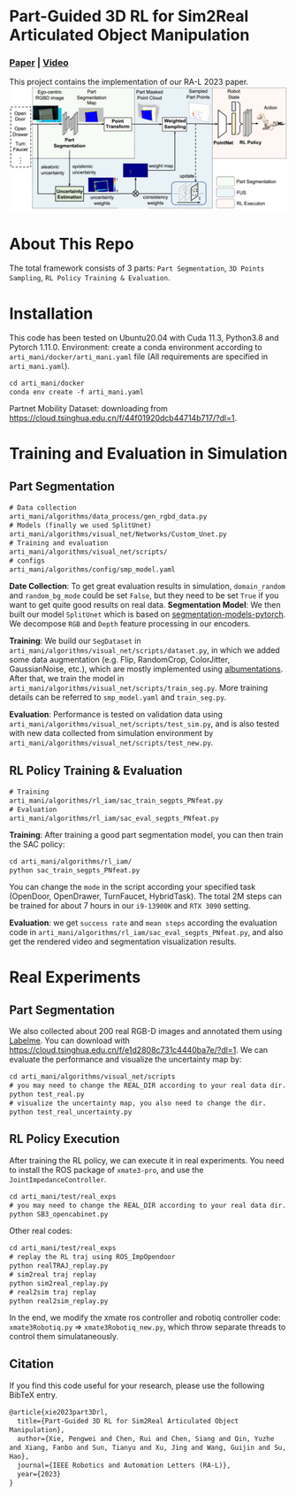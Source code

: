 # Part-Guided 3D RL for Sim2Real Articulated Object Manipulation
### [Paper](https://ieeexplore.ieee.org/document/10242361) | [Video](https://www.youtube.com/watch?v=b8KvOjlGNJs)
This project contains the implementation of our RA-L 2023 paper.
![](./img/Framework.png)

# About This Repo
The total framework consists of 3 parts: `Part Segmentation`, `3D Points Sampling`, `RL Policy Training & Evaluation`.

# Installation
This code has been tested on Ubuntu20.04 with Cuda 11.3, Python3.8 and Pytorch 1.11.0.
Environment: create a conda environment according to `arti_mani/docker/arti_mani.yaml` file (All requirements are specified in `arti_mani.yaml`).
```shell
cd arti_mani/docker
conda env create -f arti_mani.yaml 
```
Partnet Mobility Dataset: downloading from https://cloud.tsinghua.edu.cn/f/44f01920dcb44714b717/?dl=1.

# Training and Evaluation in Simulation
## Part Segmentation
```shell
# Data collection 
arti_mani/algorithms/data_process/gen_rgbd_data.py
# Models (finally we used SplitUnet) 
arti_mani/algorithms/visual_net/Networks/Custom_Unet.py
# Training and evaluation
arti_mani/algorithms/visual_net/scripts/
# configs
arti_mani/algorithms/config/smp_model.yaml
```
**Date Collection**: To get great evaluation results in simulation, `domain_random` and `random_bg_mode` could be set `False`, but they need to be set `True` if you want to get quite good results on real data.
**Segmentation Model**: We then built our model `SplitUnet` which is based on [segmentation-models-pytorch](https://github.com/qubvel/segmentation_models.pytorch.git). We decompose `RGB` and `Depth` feature processing in our encoders.

**Training**: We build our `SegDataset` in `arti_mani/algorithms/visual_net/scripts/dataset.py`, in which we added some data augmentation (e.g. Flip, RandomCrop, ColorJitter, GaussianNoise, etc.), which are mostly implemented using [albumentations](https://github.com/albumentations-team/albumentations). After that, we train the model in `arti_mani/algorithms/visual_net/scripts/train_seg.py`. More training details can be referred to `smp_model.yaml` and `train_seg.py`.

**Evaluation**: Performance is tested on validation data using `arti_mani/algorithms/visual_net/scripts/test_sim.py`, and is also tested with new data collected from simulation environment by `arti_mani/algorithms/visual_net/scripts/test_new.py`.

## RL Policy Training & Evaluation
```angular2html
# Training
arti_mani/algorithms/rl_iam/sac_train_segpts_PNfeat.py
# Evaluation
arti_mani/algorithms/rl_iam/sac_eval_segpts_PNfeat.py
```
**Training**: After training a good part segmentation model, you can then train the SAC policy:
```shell
cd arti_mani/algorithms/rl_iam/
python sac_train_segpts_PNfeat.py
```
You can change the `mode` in the script according your specified task (OpenDoor, OpenDrawer, TurnFaucet, HybridTask). The total 2M steps can be trained for about 7 hours in our `i9-13900K` and `RTX 3090` setting.

**Evaluation**: we get `success rate` and `mean steps` according the evaluation code in `arti_mani/algorithms/rl_iam/sac_eval_segpts_PNfeat.py`, and also get the rendered video and segmentation visualization results.

# Real Experiments
## Part Segmentation
We also collected about 200 real RGB-D images and annotated them using [Labelme](https://github.com/wkentaro/labelme). You can download with https://cloud.tsinghua.edu.cn/f/e1d2808c731c4440ba7e/?dl=1. We can evaluate the performance and visualize the uncertainty map by:
```shell
cd arti_mani/algorithms/visual_net/scripts
# you may need to change the REAL_DIR according to your real data dir. 
python test_real.py  
# visualize the uncertainty map, you also need to change the dir.
python test_real_uncertainty.py  
```
## RL Policy Execution
After training the RL policy, we can execute it in real experiments. You need to install the ROS package of `xmate3-pro`, and use the `JointImpedanceController`.
```shell
cd arti_mani/test/real_exps
# you may need to change the REAL_DIR according to your real data dir. 
python SB3_opencabinet.py
```

Other real codes:
```shell
cd arti_mani/test/real_exps
# replay the RL traj using ROS_ImpOpendoor
python realTRAJ_replay.py
# sim2real traj replay
python sim2real_replay.py
# real2sim traj replay
python real2sim_replay.py
```

In the end, we modify the xmate ros controller and robotiq controller code: `xmate3Robotiq.py` => `xmate3Robotiq_new.py`, which throw separate threads to control them simulataneously.

## Citation
If you find this code useful for your research, please use the following BibTeX entry.
```
@article{xie2023part3Drl,
  title={Part-Guided 3D RL for Sim2Real Articulated Object Manipulation},
  author={Xie, Pengwei and Chen, Rui and Chen, Siang and Qin, Yuzhe and Xiang, Fanbo and Sun, Tianyu and Xu, Jing and Wang, Guijin and Su, Hao},
  journal={IEEE Robotics and Automation Letters (RA-L)}, 
  year={2023}
}
```
